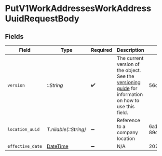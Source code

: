 # PutV1WorkAddressesWorkAddressUuidRequestBody


## Fields

| Field                                                                                                                                                             | Type                                                                                                                                                              | Required                                                                                                                                                          | Description                                                                                                                                                       | Example                                                                                                                                                           |
| ----------------------------------------------------------------------------------------------------------------------------------------------------------------- | ----------------------------------------------------------------------------------------------------------------------------------------------------------------- | ----------------------------------------------------------------------------------------------------------------------------------------------------------------- | ----------------------------------------------------------------------------------------------------------------------------------------------------------------- | ----------------------------------------------------------------------------------------------------------------------------------------------------------------- |
| `version`                                                                                                                                                         | *::String*                                                                                                                                                        | :heavy_check_mark:                                                                                                                                                | The current version of the object. See the [versioning guide](https://docs.gusto.com/embedded-payroll/docs/idempotency) for information on how to use this field. | 56d00c178bc7393b2a206ed6a86afcb4                                                                                                                                  |
| `location_uuid`                                                                                                                                                   | *T.nilable(::String)*                                                                                                                                             | :heavy_minus_sign:                                                                                                                                                | Reference to a company location                                                                                                                                   | 6a119be7-b4b0-4e27-aaa0-89d5f2524635                                                                                                                              |
| `effective_date`                                                                                                                                                  | [DateTime](https://ruby-doc.org/stdlib-2.6.1/libdoc/date/rdoc/DateTime.html)                                                                                      | :heavy_minus_sign:                                                                                                                                                | N/A                                                                                                                                                               | 2023-05-15                                                                                                                                                        |